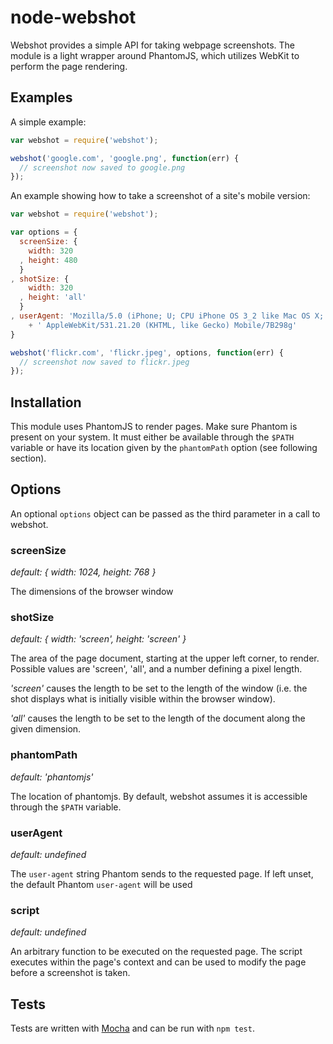 # node-webshot

Webshot provides a simple API for taking webpage screenshots. The module is a light wrapper around PhantomJS, which utilizes WebKit to perform the page rendering. 

## Examples
A simple example:

```javascript
var webshot = require('webshot');

webshot('google.com', 'google.png', function(err) {
  // screenshot now saved to google.png 
});
```

An example showing how to take a screenshot of a site's mobile version:

```javascript
var webshot = require('webshot');

var options = {
  screenSize: {
    width: 320
  , height: 480
  }
, shotSize: {
    width: 320
  , height: 'all'
  }
, userAgent: 'Mozilla/5.0 (iPhone; U; CPU iPhone OS 3_2 like Mac OS X; en-us)'
    + ' AppleWebKit/531.21.20 (KHTML, like Gecko) Mobile/7B298g'
}

webshot('flickr.com', 'flickr.jpeg', options, function(err) {
  // screenshot now saved to flickr.jpeg
});
```

## Installation
This module uses PhantomJS to render pages. Make sure Phantom is present on 
your system. It must either be available through the `$PATH` variable or have its 
location given by the `phantomPath` option (see following section).

## Options
An optional `options` object can be passed as the third parameter in a call to webshot.

### screenSize
*default: { width: 1024, height: 768 }*

The dimensions of the browser window

### shotSize
*default: { width: 'screen', height: 'screen' }*

The area of the page document, starting at the upper left corner, to render. Possible 
values are 'screen', 'all', and a number defining a pixel length. 

_'screen'_ causes the length to be set to the length of the window (i.e. the shot 
displays what is initially visible within the browser window).

_'all'_ causes the length to be set to the length of the document along the given dimension.

### phantomPath
*default: 'phantomjs'*

The location of phantomjs. By default, webshot assumes it is accessible through the 
`$PATH` variable.

### userAgent
*default: undefined*

The `user-agent` string Phantom sends to the requested page. If left unset, the default Phantom
`user-agent` will be used

### script
*default: undefined*

An arbitrary function to be executed on the requested page. The script executes within the page's 
context and can be used to modify the page before a screenshot is taken. 

## Tests
Tests are written with [Mocha](http://visionmedia.github.com/mocha/) and can be run with `npm test`.
